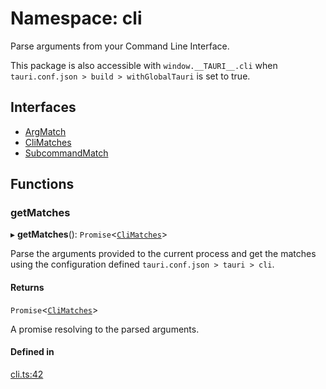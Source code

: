 # Namespace: cli

Parse arguments from your Command Line Interface.

This package is also accessible with `window.__TAURI__.cli` when `tauri.conf.json > build > withGlobalTauri` is set to true.

## Interfaces

- [ArgMatch](../interfaces/cli.ArgMatch.md)
- [CliMatches](../interfaces/cli.CliMatches.md)
- [SubcommandMatch](../interfaces/cli.SubcommandMatch.md)

## Functions

### getMatches

▸ **getMatches**(): `Promise`<[`CliMatches`](../interfaces/cli.CliMatches.md)\>

Parse the arguments provided to the current process and get the matches using the configuration defined `tauri.conf.json > tauri > cli`.

#### Returns

`Promise`<[`CliMatches`](../interfaces/cli.CliMatches.md)\>

A promise resolving to the parsed arguments.

#### Defined in

[cli.ts:42](https://github.com/tauri-apps/tauri/blob/25bcf2b/tooling/api/src/cli.ts#L42)
